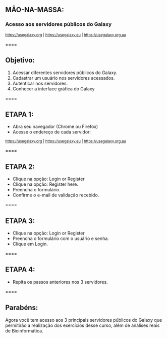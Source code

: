 ## MÃO-NA-MASSA:

### Acesso aos servidores públicos do Galaxy

<small>https://usegalaxy.org | https://usegalaxy.eu | https://usegalaxy.org.au</small>

====

## Objetivo:

1. Acessar diferentes servidores públicos do Galaxy. 
2. Cadastrar um usuário nos servidores acessados. 
3. Autenticar nos servidores. 
4. Conhecer a interface gráfica do Galaxy

====

## ETAPA 1:

- Abra seu navegador (Chrome ou Firefox)
- Acesse o endereço de cada servidor:

<small>https://usegalaxy.org | https://usegalaxy.eu | https://usegalaxy.org.au</small>

====

## ETAPA 2:

- Clique na opção: Login or Register
- Clique na opção: Register here.
- Preencha o formulário.
- Confirme o e-mail de validação recebido.

====

## ETAPA 3:

- Clique na opção: Login or Register
- Preencha o formulário com o usuário e senha.
- Clique em Login.

====

## ETAPA 4:

- Repita os passos anteriores nos 3 servidores.

====

## Parabéns:

Agora você tem acesso aos 3 principais servidores públicos do Galaxy que permitirão a realização dos exercícios desse curso, além de análises reais de Bioinformática.
